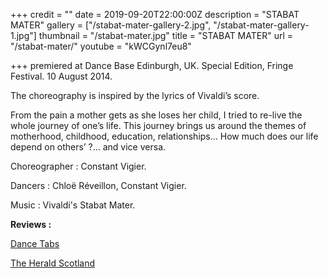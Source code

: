 +++
credit = ""
date = 2019-09-20T22:00:00Z
description = "STABAT MATER"
gallery = ["/stabat-mater-gallery-2.jpg", "/stabat-mater-gallery-1.jpg"]
thumbnail = "/stabat-mater.jpg"
title = "STABAT MATER"
url = "/stabat-mater/"
youtube = "kWCGynl7eu8"

+++
premiered at Dance Base Edinburgh, UK. Special Edition, Fringe Festival. 10 August 2014.

The choreography is inspired by the lyrics of Vivaldi’s score.

From the pain a mother gets as she loses her child, I tried to re-live the whole journey of one’s life. This journey brings us around the themes of motherhood, childhood, education, relationships… How much does our life depend on others’ ?... and vice versa.

Choreographer : Constant Vigier.

Dancers : Chloë Réveillon, Constant Vigier.

Music : Vivaldi's Stabat Mater.

**Reviews :**

[Dance Tabs](http://dancetabs.com/2014/08/vtdance-scottish-ballet-dance-artists-iwitness-special-edition-edinburgh/)

[The Herald Scotland](http://www.heraldscotland.com/arts_ents/13174957.Fringe_Dance__Reviews/)